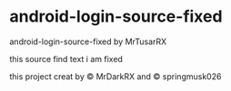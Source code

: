 # android-login-source-fixed
android-login-source-fixed by MrTusarRX

this source find text i am fixed 

this project creat by © MrDarkRX and © springmusk026
